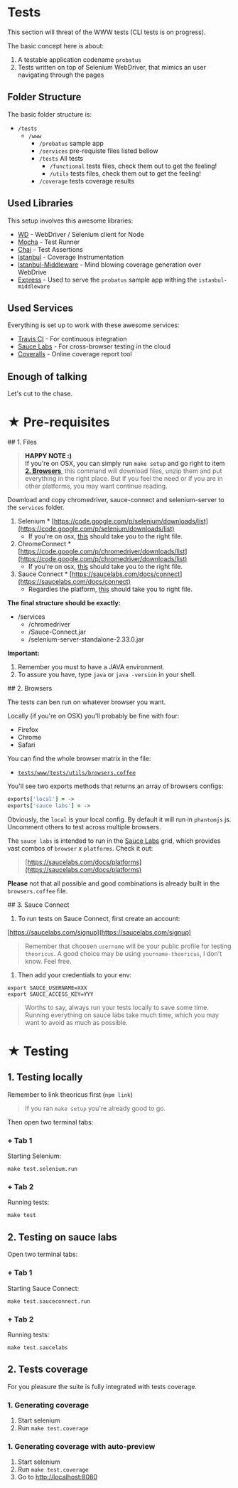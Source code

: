 # Tests

This section will threat of the WWW tests (CLI tests is on progress).

The basic concept here is about:

1. A testable application codename `probatus`
2. Tests written on top of Selenium WebDriver, that mimics an user navigating through the pages


## Folder Structure

The basic folder structure is:

* `/tests`
  * `/www`
    * `/probatus` sample app
    * `/services` pre-requiste files listed bellow
    * `/tests` All tests
      * `/functional` tests files, check them out to get the feeling!
      * `/utils` tests files, check them out to get the feeling!
    * `/coverage` tests coverage results

## Used Libraries

This setup involves this awesome libraries:

* [WD](https://github.com/admc/wd) - WebDriver / Selenium client for Node
* [Mocha](https://github.com/visionmedia/mocha) - Test Runner
* [Chai](https://github.com/chaijs/chai) - Test Assertions
* [Istanbul](https://github.com/gotwarlost/istanbul) - Coverage Instrumentation
* [Istanbul-Middleware](https://github.com/gotwarlost/istanbul-middleware) - Mind blowing coverage generation over WebDrive
* [Express](https://github.com/visionmedia/express) - Used to serve the `probatus` sample app withing the `istanbul-middleware`

## Used Services

Everything is set up to work with these awesome services:

 * [Travis CI](http://travis-ci.org) - For continuous integration
 * [Sauce Labs](http://saucelabs.com) - For cross-browser testing in the cloud
 * [Coveralls](http://coveralls.io) - Online coverage report tool
 

## Enough of talking

Let's cut to the chase.

# ★ Pre-requisites

<a name="files"/>
## 1. Files

> **HAPPY NOTE :)**<br/>
> If you're on OSX, you can simply run `make setup` and go right to item **[2. Browsers](#browsers)**, this command will download files, unzip them and put everything in the right place. But if you feel the need or if you are in other platforms, you may want continue reading.

Download and copy chromedriver, sauce-connect and selenium-server to the
`services` folder.

  1. Selenium
    * [https://code.google.com/p/selenium/downloads/list](https://code.google.com/p/selenium/downloads/list)
    	* If you're on osx, [this](https://code.google.com/p/selenium/downloads/detail?name=selenium-server-2.33.0.zip&can=2&q=) should take you to the right file.
  1. ChromeConnect
  	* [https://code.google.com/p/chromedriver/downloads/list](https://code.google.com/p/chromedriver/downloads/list)
    	* If you're on osx, [this](https://code.google.com/p/chromedriver/downloads/detail?name=chromedriver_mac_26.0.1383.0.zip&can=2&q=) should take you to the right file.
  1. Sauce Connect
  	* [https://saucelabs.com/docs/connect](https://saucelabs.com/docs/connect)
	  	* Regardles the platform, [this](http://saucelabs.com/downloads/Sauce-Connect-latest.zip) should take you to right file.

**The final structure should be exactly:**

  * /services
    * /chromedriver
    * /Sauce-Connect.jar
    * /selenium-server-standalone-2.33.0.jar

**Important:**

 1. Remember you must to have a JAVA environment.
 1. To assure you have, type `java` or `java -version` in your shell.

<a name="browsers"/>
## 2. Browsers

The tests can ben run on whatever browser you want.

Locally (if you're on OSX) you'll probably be fine with four:
 * Firefox
 * Chrome
 * Safari

You can find the whole browser matrix in the file:

 * [`tests/www/tests/utils/browsers.coffee`](https://github.com/serpentem/theoricus/blob/master/tests/www/tests/utils/browsers.coffee)

You'll see two exports methods that returns an array of browsers configs:

````coffeescript
exports['local'] = ->
exports['sauce labs'] = ->
````

Obviously, the `local` is your local config. By default it will run in `phantomjs` js. Uncomment others to test across multiple browsers.

The `sauce labs` is intended to run in the [Sauce Labs](http://saucelabs.com) grid, which provides vast combos of `browser` x `platforms`. Check it out:
> [https://saucelabs.com/docs/platforms](https://saucelabs.com/docs/platforms)

**Please** not that all possible and good combinations is already built in the `browsers.coffee` file.


<a name="sauce-connect"/>
## 3. Sauce Connect

1. To run tests on Sauce Connect, first create an account:

[https://saucelabs.com/signup](https://saucelabs.com/signup)
> Remember that choosen `username` will be your public profile for testing `theoricus`. A good choice may be using `yourname-theoricus`, I don't know. Feel free.

1. Then add your credentials to your env:

````
export SAUCE_USERNAME=XXX
export SAUCE_ACCESS_KEY=YYY
````

> Worths to say, always run your tests locally to save some time. Running everything on sauce labs take much time, which you may want to avoid as much as possible.

# ★ Testing

## 1. Testing locally

Remember to link theoricus first (`npm link`)
> If you ran `make setup` you're already good to go.

Then open two terminal tabs:

### + Tab 1

Starting Selenium:

````
make test.selenium.run
````

### + Tab 2

Running tests:

````
make test
````

## 2. Testing on sauce labs

Open two terminal tabs:

### + Tab 1

Starting Sauce Connect:

````
make test.sauceconnect.run
````

### + Tab 2

Running tests:

````
make test.saucelabs
````

## 2. Tests coverage

For you pleasure the suite is fully integrated with tests coverage.

### 1. Generating coverage

1. Start selenium
2. Run `make test.coverage`


### 1. Generating coverage with auto-preview

1. Start selenium
2. Run `make test.coverage`
3. Go to [http://localhost:8080](http://localhost:8080)